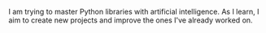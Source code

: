 
I am trying to master Python libraries with artificial intelligence. As I learn, I aim to create new projects and improve the ones I've already worked on.
